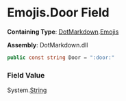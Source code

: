 # Emojis\.Door Field

**Containing Type**: [DotMarkdown](../../README.md)\.[Emojis](../README.md)

**Assembly**: DotMarkdown\.dll

```csharp
public const string Door = ":door:"
```

### Field Value

System\.[String](https://docs.microsoft.com/en-us/dotnet/api/system.string)